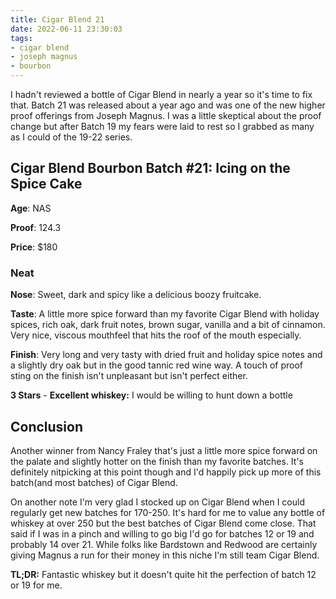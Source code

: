 ```yaml
---
title: Cigar Blend 21
date: 2022-06-11 23:30:03
tags:
- cigar blend
- joseph magnus
- bourbon
---
```


I hadn't reviewed a bottle of Cigar Blend in nearly a year so it's time to fix that. Batch 21 was released about a year ago and was one of the new higher proof offerings from Joseph Magnus. I was a little skeptical about the proof change but after Batch 19 my fears were laid to rest so I grabbed as many as I could of the 19-22 series.


## Cigar Blend Bourbon Batch #21: Icing on the Spice Cake

**Age**: NAS

**Proof**: 124.3

**Price**: $180

### Neat
**Nose**: Sweet, dark and spicy like a delicious boozy fruitcake.

**Taste**: A little more spice forward than my favorite Cigar Blend with holiday spices, rich oak, dark fruit notes, brown sugar, vanilla and a bit of cinnamon. Very nice, viscous mouthfeel that hits the roof of the mouth especially.

**Finish**: Very long and very tasty with dried fruit and holiday spice notes and a slightly dry oak but in the good tannic red wine way. A touch of proof sting on the finish isn't unpleasant but isn't perfect either.

**3 Stars** - **Excellent whiskey:** I would be willing to hunt down a bottle

## Conclusion

Another winner from Nancy Fraley that's just a little more spice forward on the palate and slightly hotter on the finish than my favorite batches. It's definitely nitpicking at this point though and I'd happily pick up more of this batch(and most batches) of Cigar Blend. 

On another note I'm very glad I stocked up on Cigar Blend when I could regularly get new batches for 170-250. It's hard for me to value any bottle of whiskey at over 250 but the best batches of Cigar Blend come close. That said if I was in a pinch and willing to go big I'd go for batches 12 or 19 and probably 14 over 21. While folks like Bardstown and Redwood are certainly giving Magnus a run for their money in this niche I'm still team Cigar Blend.

**TL;DR:** Fantastic whiskey but it doesn't quite hit the perfection of batch 12 or 19 for me.



